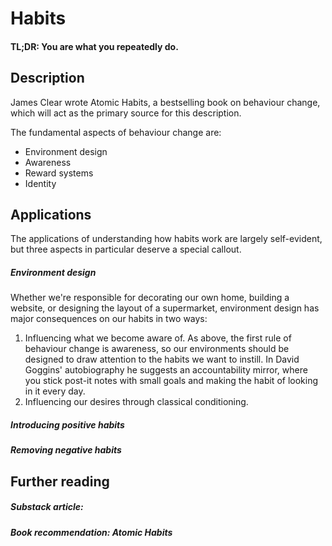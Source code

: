 # Habits
#### TL;DR: You are what you repeatedly do.

## Description

James Clear wrote Atomic Habits, a bestselling book on behaviour change, which will act as the primary source for this description.

The fundamental aspects of behaviour change are:
* Environment design
* Awareness
* Reward systems
* Identity

## Applications
The applications of understanding how habits work are largely self-evident, but three aspects in particular deserve a special callout.

##### Environment design
Whether we're responsible for decorating our own home, building a website, or designing the layout of a supermarket, environment design has major consequences on our habits in two ways:
1. Influencing what we become aware of. As above, the first rule of behaviour change is awareness, so our environments should be designed to draw attention to the habits we want to instill. In David Goggins' autobiography he suggests an accountability mirror, where you stick post-it notes with small goals and making the habit of looking in it every day.
2. Influencing our desires through classical conditioning.

##### Introducing positive habits

##### Removing negative habits


## Further reading
##### Substack article: 
##### Book recommendation: Atomic Habits
